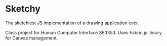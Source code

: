 # Sketchy
The sketchiest JS implementation of a drawing application ever.

Class project for Human Computer Interface SE3353. Uses Fabric.js library for Canvas management.
